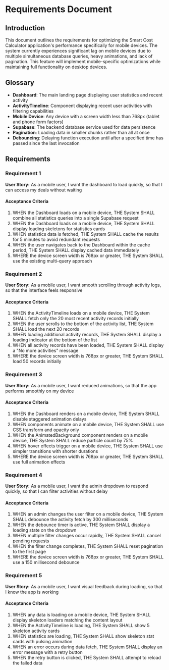 # Requirements Document

## Introduction

This document outlines the requirements for optimizing the Smart Cost Calculator application's performance specifically for mobile devices. The system currently experiences significant lag on mobile devices due to multiple simultaneous database queries, heavy animations, and lack of pagination. This feature will implement mobile-specific optimizations while maintaining full functionality on desktop devices.

## Glossary

- **Dashboard**: The main landing page displaying user statistics and recent activity
- **ActivityTimeline**: Component displaying recent user activities with filtering capabilities
- **Mobile Device**: Any device with a screen width less than 768px (tablet and phone form factors)
- **Supabase**: The backend database service used for data persistence
- **Pagination**: Loading data in smaller chunks rather than all at once
- **Debouncing**: Delaying function execution until after a specified time has passed since the last invocation

## Requirements

### Requirement 1

**User Story:** As a mobile user, I want the dashboard to load quickly, so that I can access my deals without waiting

#### Acceptance Criteria

1. WHEN the Dashboard loads on a mobile device, THE System SHALL combine all statistics queries into a single Supabase request
2. WHEN the Dashboard loads on a mobile device, THE System SHALL display loading skeletons for statistics cards
3. WHEN statistics data is fetched, THE System SHALL cache the results for 5 minutes to avoid redundant requests
4. WHEN the user navigates back to the Dashboard within the cache period, THE System SHALL display cached data immediately
5. WHERE the device screen width is 768px or greater, THE System SHALL use the existing multi-query approach

### Requirement 2

**User Story:** As a mobile user, I want smooth scrolling through activity logs, so that the interface feels responsive

#### Acceptance Criteria

1. WHEN the ActivityTimeline loads on a mobile device, THE System SHALL fetch only the 20 most recent activity records initially
2. WHEN the user scrolls to the bottom of the activity list, THE System SHALL load the next 20 records
3. WHEN loading additional activity records, THE System SHALL display a loading indicator at the bottom of the list
4. WHEN all activity records have been loaded, THE System SHALL display a "No more activities" message
5. WHERE the device screen width is 768px or greater, THE System SHALL load 50 records initially

### Requirement 3

**User Story:** As a mobile user, I want reduced animations, so that the app performs smoothly on my device

#### Acceptance Criteria

1. WHEN the Dashboard renders on a mobile device, THE System SHALL disable staggered animation delays
2. WHEN components animate on a mobile device, THE System SHALL use CSS transform and opacity only
3. WHEN the AnimatedBackground component renders on a mobile device, THE System SHALL reduce particle count by 75%
4. WHEN hover effects trigger on a mobile device, THE System SHALL use simpler transitions with shorter durations
5. WHERE the device screen width is 768px or greater, THE System SHALL use full animation effects

### Requirement 4

**User Story:** As a mobile user, I want the admin dropdown to respond quickly, so that I can filter activities without delay

#### Acceptance Criteria

1. WHEN an admin changes the user filter on a mobile device, THE System SHALL debounce the activity fetch by 300 milliseconds
2. WHEN the debounce timer is active, THE System SHALL display a loading state on the dropdown
3. WHEN multiple filter changes occur rapidly, THE System SHALL cancel pending requests
4. WHEN the filter change completes, THE System SHALL reset pagination to the first page
5. WHERE the device screen width is 768px or greater, THE System SHALL use a 150 millisecond debounce

### Requirement 5

**User Story:** As a mobile user, I want visual feedback during loading, so that I know the app is working

#### Acceptance Criteria

1. WHEN any data is loading on a mobile device, THE System SHALL display skeleton loaders matching the content layout
2. WHEN the ActivityTimeline is loading, THE System SHALL show 5 skeleton activity cards
3. WHEN statistics are loading, THE System SHALL show skeleton stat cards with pulsing animation
4. WHEN an error occurs during data fetch, THE System SHALL display an error message with a retry button
5. WHEN the retry button is clicked, THE System SHALL attempt to reload the failed data
